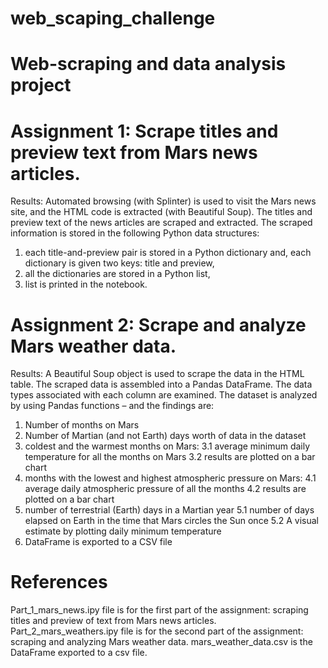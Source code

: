 # web_scaping_challenge
# Web-scraping and data analysis project

# Assignment 1: Scrape titles and preview text from Mars news articles.
Results:
Automated browsing (with Splinter) is used to visit the Mars news site, and the HTML code is extracted (with Beautiful Soup). 
The titles and preview text of the news articles are scraped and extracted. 
The scraped information is stored in the following Python data structures:
1. each title-and-preview pair is stored in a Python dictionary and, each dictionary is given two keys: title and preview,
2. all the dictionaries are stored in a Python list,
3. list is printed in the notebook.

# Assignment 2: Scrape and analyze Mars weather data.
Results:
A Beautiful Soup object is used to scrape the data in the HTML table.
The scraped data is assembled into a Pandas DataFrame.
The data types associated with each column are examined.
The dataset is analyzed by using Pandas functions – and the findings are:
1. Number of months on Mars
2. Number of Martian (and not Earth) days worth of data in the dataset
3. coldest and the warmest months on Mars:
3.1 average minimum daily temperature for all the months on Mars
3.2 results are plotted on a bar chart
4. months with the lowest and highest atmospheric pressure on Mars:
4.1 average daily atmospheric pressure of all the months
4.2 results are plotted on a bar chart
5. number of terrestrial (Earth) days in a Martian year
5.1 number of days elapsed on Earth in the time that Mars circles the Sun once
5.2 A visual estimate by plotting daily minimum temperature 
6. 	DataFrame is exported to a CSV file

# References
Part_1_mars_news.ipy file is for the first part of the assignment: scraping titles and preview of text from Mars news articles.
Part_2_mars_weathers.ipy file is for the second part of the assignment: scraping and analyzing Mars weather data.
mars_weather_data.csv is the DataFrame exported to a csv file.



